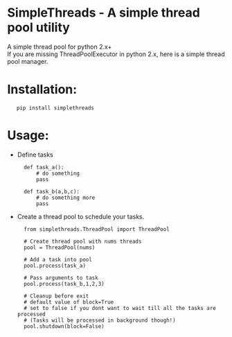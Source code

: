 SimpleThreads - A simple thread pool utility
============
A simple thread pool for python 2.x+<br/>
If you are missing ThreadPoolExecutor in python 2.x, here is a simple thread pool manager. 

Installation:
============

       pip install simplethreads

Usage:
============

- Define tasks

        def task_a():
            # do something
            pass
            
        def task_b(a,b,c):
            # do something more
            pass
        
- Create a thread pool to schedule your tasks.
    
        from simplethreads.ThreadPool import ThreadPool

        # Create thread pool with nums threads
        pool = ThreadPool(nums)

		# Add a task into pool
        pool.process(task_a)

		# Pass arguments to task
        pool.process(task_b,1,2,3)

        # Cleanup before exit
		# default value of block=True
		# set to false if you dont want to wait till all the tasks are processed 
		# (Tasks will be processed in background though!)
        pool.shutdown(block=False) 
    
